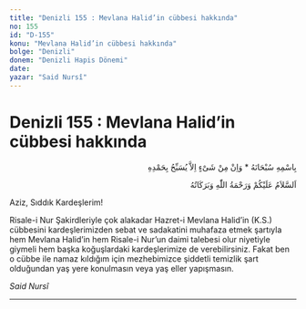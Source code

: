 ```yaml
---
title: "Denizli 155 : Mevlana Halid’in cübbesi hakkında"
no: 155
id: "D-155"
konu: "Mevlana Halid’in cübbesi hakkında"
bolge: "Denizli"
donem: "Denizli Hapis Dönemi"
date: 
yazar: "Said Nursî"
---
```


# Denizli 155 : Mevlana Halid’in cübbesi hakkında

<p class="arabic" dir="rtl" title="Meal: “Subhân Allah’ın adıyla” * “Hiçbir şey yoktur ki O'nu hamd ile tesbih etmesin” [İsrâ 17:44]">بِاسْمِهِ سُبْحَانَهُ * وَاِنْ مِنْ شَىْءٍ اِلاَّ يُسَبِّحُ بِحَمْدِهِ</p>

<p class="arabic" dir="rtl" title="Meal: “Allah’ın selâmı, rahmeti ve bereketleri, üzerinize olsun.”">اَلسَّلاَمُ عَلَيْكُمْ وَرَحْمَةُ اللّٰهِ وَبَرَكَاتُهُ</p>

Aziz, Sıddık Kardeşlerim!

Risale-i Nur Şakirdleriyle çok alakadar Hazret-i Mevlana Halid’in (K.S.) cübbesini kardeşlerimizden sebat ve sadakatini muhafaza etmek şartıyla hem Mevlana Halid’in hem Risale-i Nur’un daimi talebesi olur niyetiyle giymeli hem başka koğuşlardaki kardeşlerimize de verebilirsiniz. Fakat ben o cübbe ile namaz kıldığım için mezhebimizce şiddetli temizlik şart olduğundan yaş yere konulmasın veya yaş eller yapışmasın.

*Said Nursî*

***
